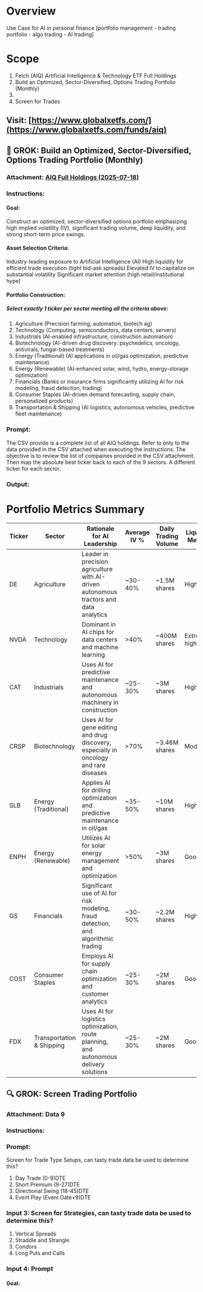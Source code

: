 # Overview

Use Case for AI in personal finance [portfolio management - trading portfolio - algo trading - AI trading]



#  Scope

1. Fetch (AIQ) Artificial Intelligence & Technology ETF Full Holdings
2. Build an Optimized, Sector-Diversified, Options Trading Portfolio (Monthly) 
3. 
4. Screen for Trades

## Visit: [https://www.globalxetfs.com/](https://www.globalxetfs.com/funds/aiq)

## 🤖 GROK: Build an Optimized, Sector-Diversified, Options Trading Portfolio (Monthly)

### Attachment: [AIQ Full Holdings (2025-07-18)](aiq_full-holdings_20250718.csv)
### Instructions:
#### Goal:
Construct an optimized, sector-diversified options portfolio emphasizing high implied volatility (IV), significant trading volume, deep liquidity, and strong short-term price swings.
#### Asset Selection Criteria:
Industry-leading exposure to Artificial Intelligence (AI)
High liquidity for efficient trade execution (tight bid-ask spreads)
Elevated IV to capitalize on substantial volatility
Significant market attention (high retail/institutional hype)
#### Portfolio Construction:
##### Select exactly 1 ticker per sector meeting all the criteria above:
1. Agriculture (Precision farming, automation, biotech ag)
2. Technology (Computing, semiconductors, data centers, servers)
3. Industrials (AI-enabled infrastructure, construction automation)
4. Biotechnology (AI-driven drug discovery: psychedelics, oncology, antivirals, fungal-based treatments)
5. Energy (Traditional) (AI applications in oil/gas optimization, predictive maintenance)
6. Energy (Renewable) (AI-enhanced solar, wind, hydro, energy-storage optimization)
7. Financials (Banks or insurance firms significantly utilizing AI for risk modeling, fraud detection, trading)
8. Consumer Staples (AI-driven demand forecasting, supply chain, personalized products)
9. Transportation & Shipping (AI logistics, autonomous vehicles, predictive fleet maintenance)
### Prompt:
The CSV provide is a complete list of all AIQ holdings. Refer to only to the data provided in the CSV attached when executing the instructions.  The objective is to review the list of compaines provided in the CSV attachment.  Then map the absolute best ticker back to each of the 9 sectors.  A different ticker for each sector.  

### Output: 
# Portfolio Metrics Summary

| Ticker | Sector                     | Rationale for AI Leadership                                                                 | Average IV % | Daily Trading Volume | Liquidity Metrics |
|--------|----------------------------|---------------------------------------------------------------------------------------------|--------------|----------------------|-------------------|
| DE     | Agriculture                | Leader in precision agriculture with AI-driven autonomous tractors and data analytics        | ~30-40%      | ~1.5M shares         | High              |
| NVDA   | Technology                 | Dominant in AI chips for data centers and machine learning                                  | >40%         | ~400M shares         | Extremely high    |
| CAT    | Industrials                | Uses AI for predictive maintenance and autonomous machinery in construction                 | ~25-30%      | ~3M shares           | High              |
| CRSP   | Biotechnology              | Uses AI for gene editing and drug discovery, especially in oncology and rare diseases       | >70%         | ~3.46M shares        | Moderate          |
| SLB    | Energy (Traditional)       | Applies AI for drilling optimization and predictive maintenance in oil/gas                 | ~35-50%      | ~10M shares          | High              |
| ENPH   | Energy (Renewable)         | Utilizes AI for solar energy management and optimization                                    | >50%         | ~3M shares           | Good              |
| GS     | Financials                 | Significant use of AI for risk modeling, fraud detection, and algorithmic trading           | ~30-50%      | ~2.2M shares         | High              |
| COST   | Consumer Staples           | Employs AI for supply chain optimization and customer analytics                             | ~25-30%      | ~2M shares           | Good              |
| FDX    | Transportation & Shipping  | Uses AI for logistics optimization, route planning, and autonomous delivery solutions       | ~25-30%      | ~2M shares           | Good              |

## 🔍 GROK: Screen Trading Portfolio 

### Attachment: Data 9
### Instructions: 
### Prompt: 
Screen for Trade Type Setups, can tasty trade data be used to determine this?
1. Day Trade (0-9)DTE
2. Short Premium (9-27)DTE
3. Directional Swing (18-45)DTE
4. Event Play (Event Date+9)DTE

### Input 3: Screen for Strategies, can tasty trade data be used to determine this? 
1. Vertical Spreads
2. Straddle and Strangle
3. Condors
4. Long Puts and Calls
   
### Input 4: Prompt

#### Goal:










